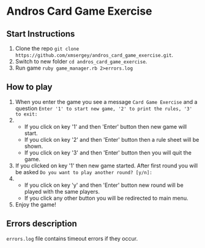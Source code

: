 # Andros Card Game Exercise

## Start Instructions
1. Clone the repo `git clone https://github.com/xmsergey/andros_card_game_exercise.git`.
2. Switch to new folder `cd andros_card_game_exercise`.
3. Run game `ruby game_manager.rb 2>errors.log`
   
##  How to play
1. When you enter the game you see a message `Card Game Exercise` and a question `Enter '1' to start new game, '2' to print the rules, '3' to exit:`
2. 
    - If you click on key '1' and then 'Enter' button then new game will start.
    - If you click on key '2' and then 'Enter' button then a rule sheet will be shown.
    - If you click on key '3' and then 'Enter' button then you will quit the game.
3. If you clicked on key '1' then new game started. After first round you will be asked `Do you want to play another round? [y/n]:` 
4.
    - If you click on key 'y' and then 'Enter' button new round will be played with the same players.
    - If you click any other button you will be redirected to main menu.
5. Enjoy the game!

## Errors description
`errors.log` file contains timeout errors if they occur.
